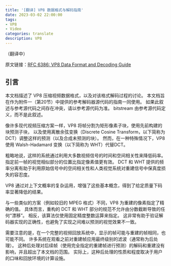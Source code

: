 ```yaml
---
title: '[翻译] VP8 数据格式与解码指南'
date: 2023-03-02 22:00:00
tags:
- VP8
- Video
categories: translate
description: VP8
---
```


（翻译中）

原文链接：[RFC 6386: VP8 Data Format and Decoding Guide](https://www.rfc-editor.org/rfc/rfc6386)

## 引言

本文档描述了 VP8 压缩视频数据格式，以及对该格式解码过程的讨论。
本文档旨在作为附件一（第20节）中提供的参考解码器源代码的指南一同使用。
如果此叙述与参考源代码之间存在冲突，请以参考源代码为准。
bitstream 由参考源代码定义，而不是此叙述。

像许多现代视频压缩方案一样，VP8 将帧分割为矩形像素子块，使用先前构建的块预测子块，
以及使用离散余弦变换（Discrete Cosine Transform，以下简称为 DCT）调整这样的预测（以及合成未预测的块）。
然而，在一种特殊情况下，VP8 使用 Walsh-Hadamard 变换（以下简称为 WHT）代替DCT。

粗略地说，这样的系统通过利用大多数视频信号的时间和空间相关性来降低码率。
指定前一帧的视觉相似部分的位置比指定像素值更有效。
DCT 和 WHT 提供的频率分离有助于利用原始信号中的空间相关性和人类视觉系统对重建信号中保真度损失的容忍度。

VP8 通过对上下文概率的复杂运用，增强了这些基本概念，得到了给定质量下码率显著降低的结果。

与一些类似的方案（例如较旧的 MPEG 格式）不同，VP8 为重建的像素指定了精确的值。
具体而言，重构的 DCT 和 WHT 部分的规范不允许由分数截断导致的任何“漂移”。
相反，该算法仅使用固定精度整数运算来指定。
这非常有助于验证解码器实现的正确性，也避免了实现之间难以预测的视觉效果不一致。

需要注意的是，在一个完整的视频回放系统中，显示的帧可能与重建的帧相同，也可能不同。
许多系统在观看之前对重建帧应用最终级别的滤波（通常称为后处理）。
这种后处理对后续帧（使用完全指定的重建帧进行预测）的解码和重建没有影响，并且超出了本文档的范围。
实际上，这种后处理的性质和程度取决于用户的口味和回放环境的计算设施。

